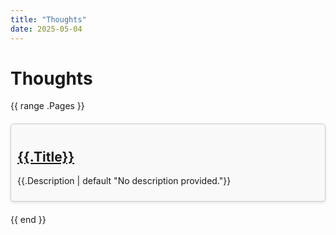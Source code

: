 ```yaml
---
title: "Thoughts"
date: 2025-05-04
---
```


# Thoughts

<style>
.thought-grid { display: grid; grid-template-columns: repeat(auto-fill, minmax(300px, 1fr)); gap: 20px; }
.thought-card { border: 1px solid #ccc; padding: 10px; border-radius: 5px; background-color: #f9f9f9; box-shadow: 0 2px 5px rgba(0,0,0,0.1); }
</style>

<div class="thought-grid">
{{ range .Pages }}
  <div class="thought-card">
    <h2><a href="{{.RelPermalink}}">{{.Title}}</a></h2>
    <p>{{.Description | default "No description provided."}}</p>
  </div>
{{ end }}
</div>

